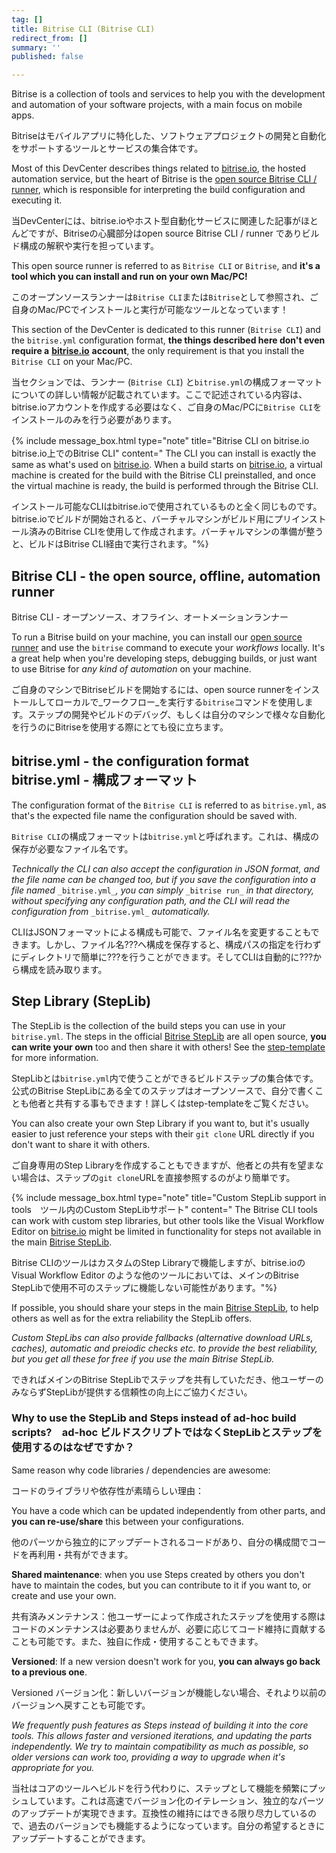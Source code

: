 ```yaml
---
tag: []
title: Bitrise CLI (Bitrise CLI)
redirect_from: []
summary: ''
published: false

---
```

Bitrise is a collection of tools and services to help you with the development and automation of your software projects, with a main focus on mobile apps.

Bitriseはモバイルアプリに特化した、ソフトウェアプロジェクトの開発と自動化をサポートするツールとサービスの集合体です。

Most of this DevCenter describes things related to [bitrise.io](https://www.bitrise.io), the hosted automation service, but the heart of Bitrise is the [open source Bitrise CLI / runner](https://github.com/bitrise-io/bitrise), which is responsible for interpreting the build configuration and executing it.

当DevCenterには、bitrise.ioやホスト型自動化サービスに関連した記事がほとんどですが、Bitriseの心臓部分はopen source Bitrise CLI / runner でありビルド構成の解釈や実行を担っています。

This open source runner is referred to as `Bitrise CLI` or `Bitrise`, and **it's a tool which you can install and run on your own Mac/PC!**

このオープンソースランナーは`Bitrise CLI`または`Bitrise`として参照され、ご自身のMac/PCでインストールと実行が可能なツールとなっています！

This section of the DevCenter is dedicated to this runner (`Bitrise CLI`) and the `bitrise.yml` configuration format, **the things described here don't even require a** [**bitrise.io**](https://www.bitrise.io) **account**, the only requirement is that you install the `Bitrise CLI` on your Mac/PC.

当セクションでは、ランナー (`Bitrise CLI`) と`bitrise.yml`の構成フォーマットについての詳しい情報が記載されています。ここで記述されている内容は、bitrise.ioアカウントを作成する必要はなく、ご自身のMac/PCに`Bitrise CLI`をインストールのみを行う必要があります。

{% include message_box.html type="note" title="Bitrise CLI on bitrise.io　bitrise.io上でのBitrise CLI" content=" The CLI you can install is exactly the same as what's used on [bitrise.io](https://www.bitrise.io). When a build starts on [bitrise.io](https://www.bitrise.io), a virtual machine is created for the build with the Bitrise CLI preinstalled, and once the virtual machine is ready, the build is performed through the Bitrise CLI.

インストール可能なCLIはbitrise.ioで使用されているものと全く同じものです。bitrise.ioでビルドが開始されると、バーチャルマシンがビルド用にプリインストール済みのBitrise CLIを使用して作成されます。バーチャルマシンの準備が整うと、ビルドはBitrise CLI経由で実行されます。"%}

## Bitrise CLI - the open source, offline, automation runner  
Bitrise CLI - オープンソース、オフライン、オートメーションランナー

To run a Bitrise build on your machine, you can install our [open source runner](https://www.bitrise.io/cli) and use the `bitrise` command to execute your _workflows_ locally. It's a great help when you're developing steps, debugging builds, or just want to use Bitrise for _any kind of automation_ on your machine.

ご自身のマシンでBitriseビルドを開始するには、open source runnerをインストールしてローカルで_ワークフロー_を実行する`bitrise`コマンドを使用します。ステップの開発やビルドのデバッグ、もしくは自分のマシンで様々な自動化を行うのにBitriseを使用する際にとても役に立ちます。

## bitrise.yml - the configuration format　bitrise.yml - 構成フォーマット

The configuration format of the `Bitrise CLI` is referred to as `bitrise.yml`, as that's the expected file name the configuration should be saved with.

`Bitrise CLI`の構成フォーマットは`bitrise.yml`と呼ばれます。これは、構成の保存が必要なファイル名です。

_Technically the CLI can also accept the configuration in JSON format, and the file name can be changed too, but if you save the configuration into a file named_ `_bitrise.yml_`_, you can simply_ `_bitrise run_` _in that directory, without specifying any configuration path, and the CLI will read the configuration from_ `_bitrise.yml_` _automatically._

CLIはJSONフォーマットによる構成も可能で、ファイル名を変更することもできます。しかし、ファイル名???へ構成を保存すると、構成パスの指定を行わずにディレクトリで簡単に???を行うことができます。そしてCLIは自動的に???から構成を読み取ります。

## Step Library (StepLib)

The StepLib is the collection of the build steps you can use in your `bitrise.yml`. The steps in the official [Bitrise StepLib](https://github.com/bitrise-io/bitrise-steplib) are all open source, **you can write your own** too and then share it with others! See the [step-template](https://github.com/bitrise-steplib/step-template) for more information.

StepLibとは`bitrise.yml`内で使うことができるビルドステップの集合体です。公式のBitrise StepLibにある全てのステップはオープンソースで、自分で書くことも他者と共有する事もできます！詳しくはstep-templateをご覧ください。

You can also create your own Step Library if you want to, but it's usually easier to just reference your steps with their `git clone` URL directly if you don't want to share it with others.

ご自身専用のStep Libraryを作成することもできますが、他者との共有を望まない場合は、ステップの`git clone`URLを直接参照するのがより簡単です。

{% include message_box.html type="note" title="Custom StepLib support in tools　ツール内のCustom StepLibサポート" content=" The Bitrise CLI tools can work with custom step libraries, but other tools like the Visual Workflow Editor on [bitrise.io](https://www.bitrise.io) might be limited in functionality for steps not available in the main [Bitrise StepLib](https://github.com/bitrise-io/bitrise-steplib).

Bitrise CLIのツールはカスタムのStep Libraryで機能しますが、bitrise.ioのVisual Workflow Editor のような他のツールにおいては、メインのBitrise StepLibで使用不可のステップに機能しない可能性があります。"%}

If possible, you should share your steps in the main [Bitrise StepLib](https://github.com/bitrise-io/bitrise-steplib), to help others as well as for the extra reliability the StepLib offers.

_Custom StepLibs can also provide fallbacks (alternative download URLs, caches), automatic and preiodic checks etc. to provide the best reliability, but you get all these for free if you use the main Bitrise StepLib._

できればメインのBitrise StepLibでステップを共有していただき、他ユーザーのみならずStepLibが提供する信頼性の向上にご協力ください。

### Why to use the StepLib and Steps instead of ad-hoc build scripts?　ad-hoc ビルドスクリプトではなくStepLibとステップを使用するのはなぜですか？

Same reason why code libraries / dependencies are awesome:

コードのライブラリや依存性が素晴らしい理由：

You have a code which can be updated independently from other parts, and **you can re-use/share** this between your configurations.

他のパーツから独立的にアップデートされるコードがあり、自分の構成間でコードを再利用・共有ができます。

**Shared maintenance**: when you use Steps created by others you don't have to maintain the codes, but you can contribute to it if you want to, or create and use your own.

共有済みメンテナンス：他ユーザーによって作成されたステップを使用する際はコードのメンテナンスは必要ありませんが、必要に応じてコード維持に貢献することも可能です。また、独自に作成・使用することもできます。

**Versioned**: If a new version doesn't work for you, **you can always go back to a previous one**.

Versioned バージョン化：新しいバージョンが機能しない場合、それより以前のバージョンへ戻すことも可能です。

_We frequently push features as Steps instead of building it into the core tools. This allows faster and versioned iterations, and updating the parts independently. We try to maintain compatibility as much as possible, so older versions can work too, providing a way to upgrade when it's appropriate for you._

当社はコアのツールへビルドを行う代わりに、ステップとして機能を頻繁にプッシュしています。これは高速でバージョン化のイテレーション、独立的なパーツのアップデートが実現できます。互換性の維持にはできる限り尽力しているので、過去のバージョンでも機能するようになっています。自分の希望するときにアップデートすることができます。